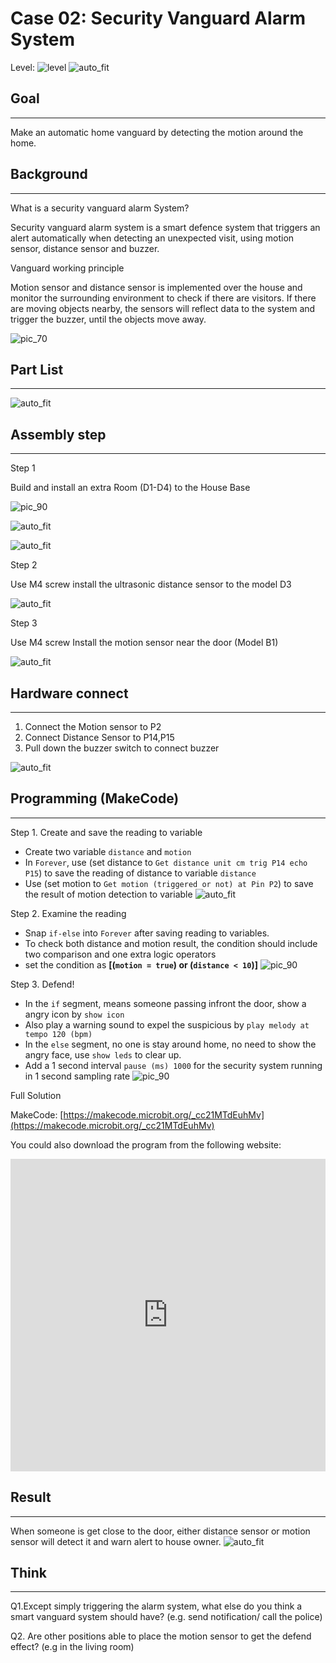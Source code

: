 # Case 02: Security Vanguard Alarm System

Level: ![level](images/level2.png)
![auto_fit](images/Case2/intro.png)<P>

## Goal
<HR>

Make an automatic home vanguard by detecting the motion around the home.<BR><P>

## Background
<HR>

<span id="subtitle">What is a security vanguard alarm System?</span><P>
Security vanguard alarm system is a smart defence system that triggers an alert automatically when detecting an unexpected visit, using motion sensor, distance sensor and buzzer.<BR><P>

<span id="subtitle">Vanguard working principle</span><P>
Motion sensor and distance sensor is implemented over the house and monitor the surrounding environment to check if there are visitors. If there are moving objects nearby, the sensors will reflect data to the system and trigger the buzzer, until the objects move away.<BR><P>

![pic_70](images/Case2/blank.png)<P>


## Part List
<HR>

![auto_fit](images/Case2/Case2_parts.png)<P>

## Assembly step
<HR>

<span id="subtitle">Step 1</span><BR><P>
Build and install an extra Room (D1-D4) to the House Base
<BR><P>
![pic_90](images/Case2/Case2_ass1.png)<P>
![auto_fit](images/Case2/Case2_ass2.png)<P>
![auto_fit](images/Case2/Case2_ass3.png)<P>
<span id="subtitle">Step 2</span><BR><P>
Use M4 screw install the ultrasonic distance sensor to the model D3
<BR><P>
![auto_fit](images/Case2/Case2_ass4.png)<P>
<span id="subtitle">Step 3</span><BR><P>
Use M4 screw Install the motion sensor near the door (Model B1)
<BR><P>
![auto_fit](images/Case2/Case2_ass5.png)<P>



## Hardware connect
<HR>

1. Connect the Motion sensor to P2
2. Connect Distance Sensor to P14,P15
3. Pull down the buzzer switch to connect buzzer

![auto_fit](images/Case2/Case2_hardware.png)<P>

## Programming (MakeCode)
<HR>

<span id="subtitle">Step 1. Create and save the reading to variable</span><BR><P>
* Create two variable `distance` and `motion`
* In `Forever`, use (set distance to `Get distance unit cm trig P14 echo P15`) to save the reading of distance to variable `distance`
* Use (set motion to `Get motion (triggered or not) at Pin P2`) to save the result of motion detection to variable
![auto_fit](images/Case2/Case2_p1.png)<P>

<span id="subtitle">Step 2. Examine the reading</span><BR><P>
* Snap `if-else` into `Forever` after saving reading to variables.
* To check both distance and motion result, the condition should include two comparison and one extra logic operators 
* set the condition as <B>[(`motion = true`) or (`distance < 10`)]</B>
![pic_90](images/Case2/Case2_p2.png)<P>

<span id="subtitle">Step 3. Defend!</span><BR><P>
* In the `if` segment, means someone passing infront the door, show a angry icon by `show icon`
* Also play a warning sound to expel the suspicious by `play melody at tempo 120 (bpm)`
* In the `else` segment, no one is stay around home, no need to show the angry face, use `show leds` to clear up. 
* Add a 1 second interval `pause (ms) 1000` for the security system running in 1 second sampling rate
![pic_90](images/Case2/Case2_p3.png)<P>




<span id="subtitle">Full Solution<BR><P>
MakeCode: [https://makecode.microbit.org/_cc21MTdEuhMv](https://makecode.microbit.org/_cc21MTdEuhMv)<BR><P>
You could also download the program from the following website:<BR>
<iframe src="https://makecode.microbit.org/#pub:_cc21MTdEuhMv" width="100%" height="500" frameborder="0"></iframe>

## Result
<HR>

 When someone is get close to the door, either distance sensor or motion sensor will detect it and warn alert to house owner.
![auto_fit](images/Case2/Case2_result.gif)<P>

## Think
<HR>

Q1.Except simply triggering the alarm system, what else do you think a smart vanguard system should have? (e.g. send notification/ call the police)<BR><P>
Q2. Are other positions able to place the motion sensor to get the defend effect? (e.g in the living room)<BR><P>
